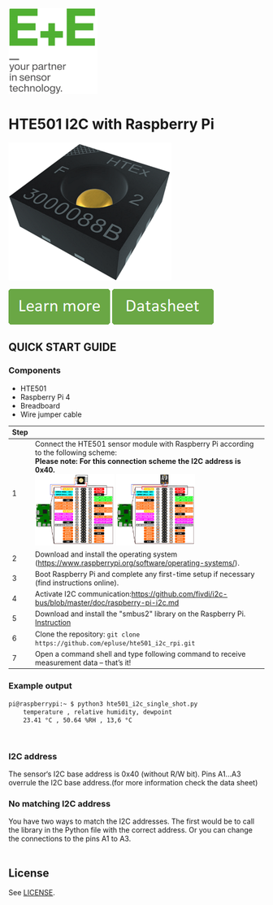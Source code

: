 [![E+E_Logo](./images/epluse-logo.png)](https://www.epluse.com/en/)

# HTE501 I2C with Raspberry Pi 


![HTE501](./images/HTE501.png) 


[![button1](./images/learn-more.png)](https://www.epluse.com/products/humidity-instruments/humidity-sensing-elements/hte501/)   [![button2](./images/data-sheet.png)](https://www.epluse.com/fileadmin/data/product/hte501/datasheet_HTE501.pdf) 



## QUICK START GUIDE  

### Components 
- HTE501
- Raspberry Pi 4
- Breadboard 
- Wire jumper cable <br>

| Step |                                                                                                                                                             |
|------|-------------------------------------------------------------------------------------------------------------------------------------------------------------|
| 1    | Connect the HTE501 sensor module with Raspberry Pi according to the following scheme:<br>__Please note: For this connection scheme the I2C address is 0x40.__ <br>  [<img src="images/HTE501_rpi.png" width="35%"/>](images/HTE501_rpi.png) [<img src="images/HTE501_rpi_breakoutboard.png" width="35%"/>](images/HTE501_rpi.png)|
| 2    | Download and install the operating system (https://www.raspberrypi.org/software/operating-systems/).                                                            |
| 3    | Boot Raspberry Pi and complete any first-time setup if necessary (find instructions online).                                                                |
| 4    | Activate I2C communication:https://github.com/fivdi/i2c-bus/blob/master/doc/raspberry-pi-i2c.md                     |
| 5    | Download and install the "smbus2" library on the Raspberry Pi. [Instruction](https://pypi.org/project/smbus2/#:~:text=Installation%20instructions)            |
| 6    | Clone the repository: ```git clone https://github.com/epluse/hte501_i2c_rpi.git```  |
| 7    | Open a command shell and type following command to receive measurement data – that’s it! |


### Example output

```shell
pi@raspberrypi:~ $ python3 hte501_i2c_single_shot.py
	temperature , relative humidity, dewpoint
	23.41 °C , 50.64 %RH , 13,6 °C
```
<br>


### I2C address 
The sensor‘s I2C base address is 0x40 (without R/W bit). Pins A1...A3 overrule the I2C base address.(for more information check the data sheet) <br>
### No matching I2C address
You have two ways to match the I2C addresses. The first would be to call the library in the Python file with the correct address. Or you can change the connections to the pins A1 to A3.
<br> 
<br>

## License 
See [LICENSE](LICENSE).